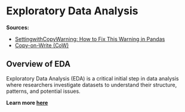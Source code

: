 # Exploratory Data Analysis

**Sources:**
- [SettingwithCopyWarning: How to Fix This Warning in Pandas](https://www.dataquest.io/blog/settingwithcopywarning/)
- [Copy-on-Write (CoW)](https://pandas.pydata.org/docs/user_guide/copy_on_write.html)


## Overview of EDA
Exploratory Data Analysis (EDA) is a critical initial step in data analysis where researchers investigate datasets to understand their structure, patterns, and potential issues.

**Learn more [here](./Exploratory_Data_Analysis.ipynb)**

